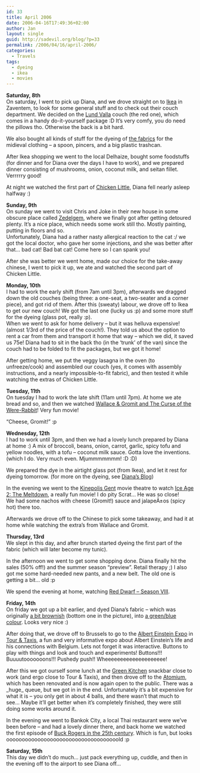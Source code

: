 ```yaml
---
id: 33
title: April 2006
date: 2006-04-16T17:49:36+02:00
author: Jan
layout: single
guid: http://sadevil.org/blog/?p=33
permalink: /2006/04/16/april-2006/
categories:
  - Travels
tags:
  - dyeing
  - ikea
  - movies
---
```

**Saturday, 8th**  
On saturday, I went to pick up Diana, and we drove straight on to [Ikea](http://www.ikea.be/) in Zaventem, to look for some general stuff and to check out their couch department. We decided on the [Lund Valla](http://www.ikea.com/webapp/wcs/stores/servlet/ProductDisplay?topcategoryId=15585&catalogId=10103&storeId=11&productId=52973&langId=-5&parentCats=15585*15770*15945) couch (the red one), which comes in a handy do-it-yourself package :D It&#8217;s very comfy, you do need the pillows tho. Otherwise the back is a bit hard.

We also bought all kinds of stuff for the dyeing of [the fabrics](/assets/images/2006/04/linen_fabric_01-me.jpg) for the midieval clothing &#8211; a spoon, pincers, and a big plastic trashcan.

After Ikea shopping we went to the local Delhaize, bought some foodstuffs (for dinner and for Diana over the days I have to work), and we prepared dinner consisting of mushrooms, onion, coconut milk, and seitan fillet. Verrrrry good!

At night we watched the first part of [Chicken Little](http://www.imdb.com/title/tt0371606/), Diana fell nearly asleep halfway :)

**Sunday, 9th**  
On sunday we went to visit Chris and Joke in their new house in some obscure place called [Zedelgem](http://www.zedelgem.be/), where we finally got after getting detoured plenty. It&#8217;s a nice place, which needs some work still tho. Mostly painting, putting in floors and so.  
Unfortunately, Diana had a rather nasty allergical reaction to the cat :/ we got the local doctor, who gave her some injections, and she was better after that&#8230; bad cat! Bad bat cat! Come here so I can spank you!

After she was better we went home, made our choice for the take-away chinese, I went to pick it up, we ate and watched the second part of Chicken Little.

**Monday, 10th**  
I had to work the early shift (from 7am until 3pm), afterwards we dragged down the old couches (being three: a one-seat, a two-seater and a corner piece), and got rid of them. After this (sweaty) labour, we drove off to Ikea to get our new couch! We got the last one (lucky us :p) and some more stuff for the dyeing (glass pot, really :p).  
When we went to ask for home delivery &#8211; but it was helluva expensive! (almost 1/3rd of the price of the couch!). They told us about the option to rent a car from them and transport it home that way &#8211; which we did, it saved us 75e! Diana had to sit in the back tho (in the &#8216;trunk&#8217; of the van) since the couch had to be folded to fit the packages, but we got it home!

After getting home, we put the veggy lasagna in the oven (to unfreeze/cook) and assembled our couch (yes, it comes with assembly instructions, and a nearly impossible-to-fit fabric), and then tested it while watching the extras of Chicken Little.

**Tuesday, 11th**  
On tuesday I had to work the late shift (11am until 7pm). At home we ate bread and so, and then we watched [Wallace & Gromit and The Curse of the Were-Rabbit](http://www.imdb.com/title/tt0312004/)! Very fun movie!

&#8220;Cheese, Gromit!&#8221; :p

**Wednesday, 12th**  
I had to work until 3pm, and then we had a lovely lunch prepared by Diana at home :) A mix of broccoli, beans, onion, carrot, garlic, spicy tofu and yellow noodles, with a tofu &#8211; coconut milk sauce. Gotta love the inventions. (which I do. Very much even. Mjummmmmmm! :D :D)

We prepared the dye in the airtight glass pot (from Ikea), and let it rest for dyeing tomorrow. (for more on the dyeing, see [Diana&#8217;s Blog](http://sade.sadevil.org/blog/?p=57))

In the evening we went to the [Kinepolis Gent](http://www.kinepolis.be) movie theatre to watch [Ice Age 2: The Meltdown](http://www.imdb.com/title/tt0438097/), a really fun movie! I do pity Scrat&#8230; He was so close!  
We had some nachos with cheese (Gromit!) sauce and jalapeÃ±os (spicy hot) there too.

Afterwards we drove off to the Chinese to pick some takeaway, and had it at home while watching the extra&#8217;s from Wallace and Gromit.

**Thursday, 13rd**  
We slept in this day, and after brunch started dyeing the first part of the fabric (which will later become my tunic).

In the afternoon we went to get some shopping done. Diana finally hit the sales (50% off!) and the summer season &#8220;preview&#8221;. Retail therapy ;) I also got me some hard-needed new pants, and a new belt. The old one is getting a bit&#8230; old :p

We spend the evening at home, watching [Red Dwarf &#8211; Season VIII](http://www.reddwarf.co.uk).

**Friday, 14th**  
On friday we got up a bit earlier, and dyed Diana&#8217;s fabric &#8211; which was originally [a bit brownish](/assets/images/2006/04/linen_fabric_02-me.jpg) (bottom one in the picture), into [a green/blue colour](/assets/images/2006/04/p3160387.jpg). Looks very nice :)

After doing that, we drove off to Brussels to go to the [Albert Einstein Expo](http://www.alberteinstein.be) in [Tour & Taxis](http://www.tour-taxis.com/en/), a fun and very informative expo about Albert Einstein&#8217;s life and his connections with Belgium. Lets not forget it was interactive. Buttons to play with things and look and touch and experiments! Buttons!!! Buuuutooooooons!!! Pushedy push!! Wheeeeeeeeeeeeeeeeeeee! </kiddy>

After this we got ourself some lunch at the [Green Kitchen](http://www.green-attitude.be) snackbar close to work (and ergo close to Tour & Taxis), and then drove off to the [Atomium](http://www.atomium.be), which has been renovated and is now again open to the public. There was a \_huge\_ queue, but we got in in the end. Unfortunately it&#8217;s a bit expensive for what it is &#8211; you only get in about 4 balls, and there wasn&#8217;t that much to see&#8230; Maybe it&#8217;ll get better when it&#8217;s completely finished, they were still doing some works around it.

In the evening we went to Bankok City, a local Thai restaurant were we&#8217;ve been before &#8211; and had a lovely dinner there, and back home we watched the first episode of [Buck Rogers in the 25th century](http://www.imdb.com/title/tt0077278/). Which is fun, but looks oooooooooooooooooooooooooooooooooooold :p

**Saturday, 15th**  
This day we didn&#8217;t do much&#8230; just pack everything up, cuddle, and then in the evening off to the airport to see Diana off&#8230;
